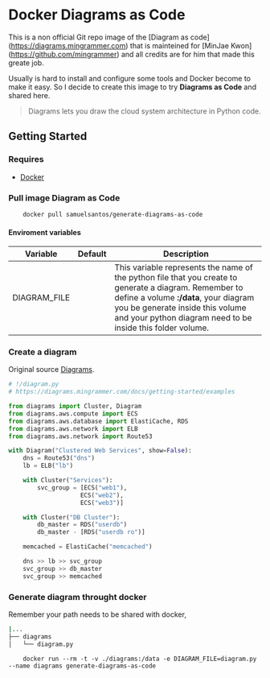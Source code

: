 # Docker Diagrams as Code

This is a non official Git repo image of the [Diagram as code] (https://diagrams.mingrammer.com) that is mainteined for [MinJae Kwon] (https://github.com/mingrammer) and all credits are for him that made this greate job.

Usually is hard to install and configure some tools and Docker become to make it easy. So I decide to create this image to try **Diagrams as Code** and shared here.

> Diagrams lets you draw the cloud system architecture in Python code.

## Getting Started

### Requires

 - [Docker](https://www.docker.com/get-started)

### Pull image Diagram as Code

```bash
    docker pull samuelsantos/generate-diagrams-as-code
```

#### Enviroment variables

| Variable     | Default | Description                                                                                                                                                                                                                                       |
| ------------ | ------- | ------------------------------------------------------------------------------------------------------------------------------------------------------------------------------------------------------------------------------------------------- |
| DIAGRAM_FILE |         | This variable represents the name of the python file that you create to generate a diagram. Remember to define a volume **:/data**, your diagram you be generate inside this volume and your python diagram need to be inside this folder volume. |

### Create a diagram

Original source [Diagrams](https://diagrams.mingrammer.com/docs/getting-started/examples).

> 
```python
# !/diagram.py
# https://diagrams.mingrammer.com/docs/getting-started/examples

from diagrams import Cluster, Diagram
from diagrams.aws.compute import ECS
from diagrams.aws.database import ElastiCache, RDS
from diagrams.aws.network import ELB
from diagrams.aws.network import Route53

with Diagram("Clustered Web Services", show=False):
    dns = Route53("dns")
    lb = ELB("lb")

    with Cluster("Services"):
        svc_group = [ECS("web1"),
                    ECS("web2"),
                    ECS("web3")]

    with Cluster("DB Cluster"):
        db_master = RDS("userdb")
        db_master - [RDS("userdb ro")]

    memcached = ElastiCache("memcached")

    dns >> lb >> svc_group
    svc_group >> db_master
    svc_group >> memcached

```

### Generate diagram throught docker 

Remember your path needs to be shared with docker, 

```bash
|...
├── diagrams
│   └── diagram.py
```

```
    docker run --rm -t -v ./diagrams:/data -e DIAGRAM_FILE=diagram.py --name diagrams generate-diagrams-as-code
```